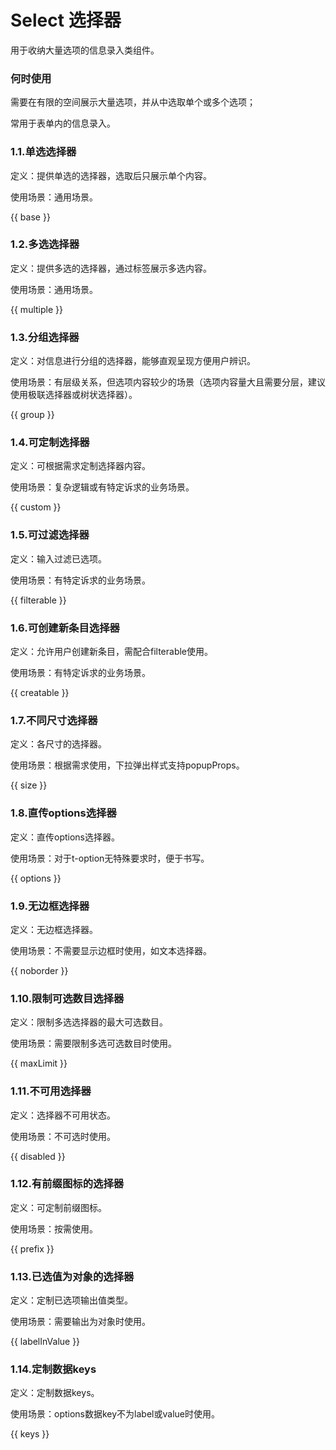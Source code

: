 # Select 选择器

用于收纳大量选项的信息录入类组件。

### 何时使用

需要在有限的空间展示大量选项，并从中选取单个或多个选项；

常用于表单内的信息录入。

### 1.1.单选选择器

定义：提供单选的选择器，选取后只展示单个内容。

使用场景：通用场景。

{{ base }}

### 1.2.多选选择器

定义：提供多选的选择器，通过标签展示多选内容。

使用场景：通用场景。

{{ multiple }}

### 1.3.分组选择器

定义：对信息进行分组的选择器，能够直观呈现方便用户辨识。

使用场景：有层级关系，但选项内容较少的场景（选项内容量大且需要分层，建议使用极联选择器或树状选择器）。

{{ group }}


### 1.4.可定制选择器

定义：可根据需求定制选择器内容。

使用场景：复杂逻辑或有特定诉求的业务场景。

{{ custom }}


### 1.5.可过滤选择器

定义：输入过滤已选项。

使用场景：有特定诉求的业务场景。

{{ filterable }}

### 1.6.可创建新条目选择器

定义：允许用户创建新条目，需配合filterable使用。

使用场景：有特定诉求的业务场景。

{{ creatable }}

### 1.7.不同尺寸选择器

定义：各尺寸的选择器。

使用场景：根据需求使用，下拉弹出样式支持popupProps。

{{ size }}

### 1.8.直传options选择器

定义：直传options选择器。

使用场景：对于t-option无特殊要求时，便于书写。

{{ options }}

### 1.9.无边框选择器

定义：无边框选择器。

使用场景：不需要显示边框时使用，如文本选择器。

{{ noborder }}

### 1.10.限制可选数目选择器

定义：限制多选选择器的最大可选数目。

使用场景：需要限制多选可选数目时使用。

{{ maxLimit }}

### 1.11.不可用选择器

定义：选择器不可用状态。

使用场景：不可选时使用。

{{ disabled }}

### 1.12.有前缀图标的选择器

定义：可定制前缀图标。

使用场景：按需使用。

{{ prefix }}

### 1.13.已选值为对象的选择器

定义：定制已选项输出值类型。

使用场景：需要输出为对象时使用。

{{ labelInValue }}

### 1.14.定制数据keys

定义：定制数据keys。

使用场景：options数据key不为label或value时使用。

{{ keys }}